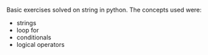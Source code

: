 Basic exercises solved on string in python.
The concepts used were:
- strings
- loop for
- conditionals
- logical operators